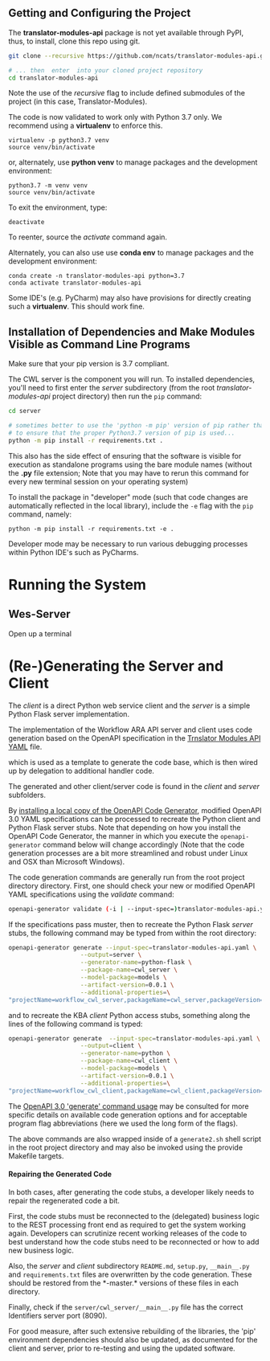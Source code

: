 
## Getting and Configuring the Project

The **translator-modules-api** package is not yet available through PyPI, thus, to install, clone this repo using git.

```bash
git clone --recursive https://github.com/ncats/translator-modules-api.git

# ... then  enter  into your cloned project repository
cd translator-modules-api
```

Note the use of the *recursive* flag to include defined submodules of the project (in this case, Translator-Modules).

The code is now validated to work only with Python 3.7 only.  We recommend using a **virtualenv** to enforce this.

```
virtualenv -p python3.7 venv
source venv/bin/activate
```

or, alternately, use **python venv** to manage packages and the development environment:

```
python3.7 -m venv venv
source venv/bin/activate
```

To exit the environment, type:

```  
deactivate
```

To reenter, source the _activate_ command again.

Alternately, you can also use use **conda env** to manage packages and the development environment:

```
conda create -n translator-modules-api python=3.7
conda activate translator-modules-api
```

Some IDE's (e.g. PyCharm) may also have provisions for directly creating such a **virtualenv**. This should work fine.

## Installation of Dependencies and Make Modules Visible as Command Line Programs

Make sure that your pip version is 3.7 compliant. 
 
The CWL server is the component you will run.  To installed dependencies, you'll need to first enter the  *server*
subdirectory (from the root *translator-modules-api* project directory) then run the `pip` command:

```bash
cd server

# sometimes better to use the 'python -m pip' version of pip rather than just 'pip'
# to ensure that the proper Python3.7 version of pip is used...
python -m pip install -r requirements.txt .
```

This also has the side effect of ensuring that the software is visible for execution as standalone programs using
the bare module names (without the **.py** file extension; Note that you may have to rerun this command for every new
terminal session on your operating system)

To install the package in "developer" mode (such that code changes are automatically reflected in the local library), 
include the `-e` flag with the `pip` command, namely:

```
python -m pip install -r requirements.txt -e .
```

Developer mode may be necessary to run various debugging processes within Python IDE's such as PyCharms.

# Running the System

## Wes-Server

Open up a terminal 

# (Re-)Generating the Server and Client

The *client* is a direct Python web service client and the *server* is a simple Python Flask server implementation.

The implementation of the Workflow ARA API server and client uses code generation based on the OpenAPI specification 
in the [Trnslator  Modules API YAML](./translator-modules-api.yaml) file.

which is used as a template to generate the code base, which is then wired up by delegation to additional handler code.   
 
The generated and other client/server code is found in the *client* and  *server* subfolders.

By [installing a local copy of the OpenAPI Code Generator](https://openapi-generator.tech/docs/installation), 
modified OpenAPI 3.0 YAML specifications can be processed to recreate the Python client and Python Flask server stubs.
Note that depending on how you install the OpenAPI Code Generator, the manner in which you execute the 
 `openapi-generator` command below will change accordingly (Note that the code generation processes are a bit more 
 streamlined and robust under Linux and OSX than Microsoft Windows).

The code generation commands are generally run from the root project directory directory.  First, one should check 
your new or modified OpenAPI YAML specifications using the _validate_ command:

```bash
openapi-generator validate (-i | --input-spec=)translator-modules-api.yaml
```

If the specifications pass muster, then to recreate the Python Flask *server* stubs, the following command may 
be typed from within the root directory:

```bash
openapi-generator generate --input-spec=translator-modules-api.yaml \
                    --output=server \
                    --generator-name=python-flask \
                    --package-name=cwl_server \
	                --model-package=models \
	                --artifact-version=0.0.1 \
	                --additional-properties=\
"projectName=workflow_cwl_server,packageName=cwl_server,packageVersion=0.0.1,packageUrl=https://github.com/ncats/translator-modules-api/master/server,serverPort=8090"
```

and to recreate the KBA *client* Python access stubs, something along the lines of the following command is typed:

```bash
openapi-generator generate  --input-spec=translator-modules-api.yaml \
                    --output=client \
                    --generator-name=python \
                    --package-name=cwl_client \
	                --model-package=models \
	                --artifact-version=0.0.1 \
	                --additional-properties=\
"projectName=workflow_cwl_client,packageName=cwl_client,packageVersion=0.0.1,packageUrl=https://github.com/ncats/translator-modules-api/tree/master/client"
```

The [OpenAPI 3.0 'generate' command usage](https://openapi-generator.tech/docs/usage#generate) may be consulted
for more specific details on available code generation options and for acceptable program flag abbreviations (here we
used the long form of the flags).

The above commands are also wrapped inside of a `generate2.sh` shell script in the root project directory and 
may also be invoked using the provide Makefile targets.

#### Repairing the Generated Code

In both cases, after generating the code stubs, a developer likely needs to repair the regenerated code a bit.

First, the code stubs must be reconnected to the (delegated) business logic to the REST processing front end as 
required to get the system working again.  Developers can scrutinize recent working releases of the code to 
best understand how the code stubs need to be reconnected or how to add new business logic.

Also, the *server* and *client* subdirectory `README.md`, `setup.py`, `__main__.py` and `requirements.txt` files are 
overwritten by the code generation. These should be restored from the \*-master.\* versions of these files in 
each directory.
 
Finally, check if the `server/cwl_server/__main__.py` file has the correct Identifiers server port (8090).

For good measure, after such extensive rebuilding of the libraries, the 'pip' environment dependencies should also 
be updated, as documented for the client and server, prior to re-testing and using the updated software.

